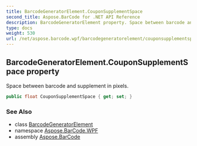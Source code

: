 ```yaml
---
title: BarcodeGeneratorElement.CouponSupplementSpace
second_title: Aspose.BarCode for .NET API Reference
description: BarcodeGeneratorElement property. Space between barcode and supplement in pixels
type: docs
weight: 530
url: /net/aspose.barcode.wpf/barcodegeneratorelement/couponsupplementspace/
---
```

## BarcodeGeneratorElement.CouponSupplementSpace property

Space between barcode and supplement in pixels.

```csharp
public float CouponSupplementSpace { get; set; }
```

### See Also

* class [BarcodeGeneratorElement](../)
* namespace [Aspose.BarCode.WPF](../../barcodegeneratorelement/)
* assembly [Aspose.BarCode](../../../)


